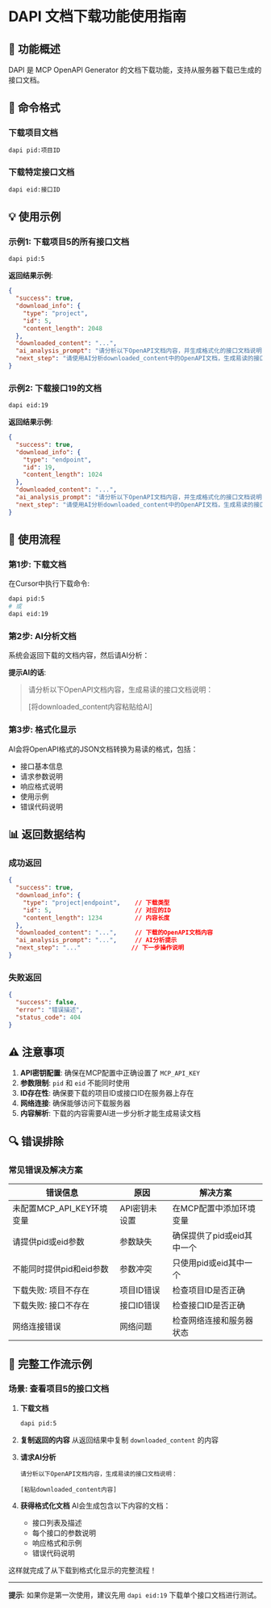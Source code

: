 # DAPI 文档下载功能使用指南

## 🎯 功能概述

DAPI 是 MCP OpenAPI Generator 的文档下载功能，支持从服务器下载已生成的接口文档。

## 📖 命令格式

### 下载项目文档
```bash
dapi pid:项目ID
```

### 下载特定接口文档
```bash  
dapi eid:接口ID
```

## 💡 使用示例

### 示例1: 下载项目5的所有接口文档
```bash
dapi pid:5
```

**返回结果示例**:
```json
{
  "success": true,
  "download_info": {
    "type": "project",
    "id": 5,
    "content_length": 2048
  },
  "downloaded_content": "...", 
  "ai_analysis_prompt": "请分析以下OpenAPI文档内容，并生成格式化的接口文档说明",
  "next_step": "请使用AI分析downloaded_content中的OpenAPI文档，生成易读的接口文档"
}
```

### 示例2: 下载接口19的文档
```bash
dapi eid:19
```

**返回结果示例**:
```json
{
  "success": true,
  "download_info": {
    "type": "endpoint", 
    "id": 19,
    "content_length": 1024
  },
  "downloaded_content": "...",
  "ai_analysis_prompt": "请分析以下OpenAPI文档内容，并生成格式化的接口文档说明",
  "next_step": "请使用AI分析downloaded_content中的OpenAPI文档，生成易读的接口文档"
}
```

## 🔧 使用流程

### 第1步: 下载文档
在Cursor中执行下载命令:
```bash
dapi pid:5
# 或
dapi eid:19
```

### 第2步: AI分析文档
系统会返回下载的文档内容，然后请AI分析：

**提示AI的话**:
> 请分析以下OpenAPI文档内容，生成易读的接口文档说明：
> 
> [将downloaded_content内容粘贴给AI]

### 第3步: 格式化显示
AI会将OpenAPI格式的JSON文档转换为易读的格式，包括：
- 接口基本信息
- 请求参数说明  
- 响应格式说明
- 使用示例
- 错误代码说明

## 📊 返回数据结构

### 成功返回
```json
{
  "success": true,
  "download_info": {
    "type": "project|endpoint",    // 下载类型
    "id": 5,                       // 对应的ID
    "content_length": 1234         // 内容长度
  },
  "downloaded_content": "...",     // 下载的OpenAPI文档内容
  "ai_analysis_prompt": "...",     // AI分析提示
  "next_step": "..."              // 下一步操作说明
}
```

### 失败返回
```json
{
  "success": false,
  "error": "错误描述",
  "status_code": 404
}
```

## ⚠️ 注意事项

1. **API密钥配置**: 确保在MCP配置中正确设置了 `MCP_API_KEY`
2. **参数限制**: `pid` 和 `eid` 不能同时使用
3. **ID存在性**: 确保要下载的项目ID或接口ID在服务器上存在
4. **网络连接**: 确保能够访问下载服务器
5. **内容解析**: 下载的内容需要AI进一步分析才能生成易读文档

## 🔍 错误排除

### 常见错误及解决方案

| 错误信息 | 原因 | 解决方案 |
|---------|------|---------|
| 未配置MCP_API_KEY环境变量 | API密钥未设置 | 在MCP配置中添加环境变量 |
| 请提供pid或eid参数 | 参数缺失 | 确保提供了pid或eid其中一个 |
| 不能同时提供pid和eid参数 | 参数冲突 | 只使用pid或eid其中一个 |
| 下载失败: 项目不存在 | 项目ID错误 | 检查项目ID是否正确 |
| 下载失败: 接口不存在 | 接口ID错误 | 检查接口ID是否正确 |
| 网络连接错误 | 网络问题 | 检查网络连接和服务器状态 |

## 🚀 完整工作流示例

### 场景: 查看项目5的接口文档

1. **下载文档**
   ```bash
   dapi pid:5
   ```

2. **复制返回的内容**
   从返回结果中复制 `downloaded_content` 的内容

3. **请求AI分析**
   ```
   请分析以下OpenAPI文档内容，生成易读的接口文档说明：
   
   [粘贴downloaded_content内容]
   ```

4. **获得格式化文档**
   AI会生成包含以下内容的文档：
   - 接口列表及描述
   - 每个接口的参数说明
   - 响应格式和示例
   - 错误代码说明

这样就完成了从下载到格式化显示的完整流程！

---

**提示**: 如果你是第一次使用，建议先用 `dapi eid:19` 下载单个接口文档进行测试。 